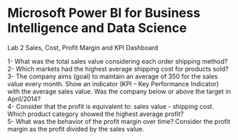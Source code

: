 # Microsoft Power BI for Business Intelligence and Data Science
Lab 2
Sales, Cost, Profit Margin and KPI Dashboard

1- What was the total sales value considering each order shipping method?<br>
2- Which markets had the highest average shipping cost for products sold?<br>
3- The company aims (goal) to maintain an average of 350 for the sales value every month. Show an indicator (KPI – Key Performance Indicator) with the average sales value. Was the company below or above the target in April/2014?<br>
4- Consider that the profit is equivalent to: sales value - shipping cost. Which product category showed the highest average profit?<br>
5- What was the behavior of the profit margin over time? Consider the profit margin as the profit divided by the sales value.<br>
